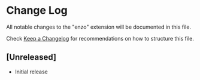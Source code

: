 # Change Log

All notable changes to the "enzo" extension will be documented in this file.

Check [Keep a Changelog](http://keepachangelog.com/) for recommendations on how to structure this file.

## [Unreleased]

- Initial release

